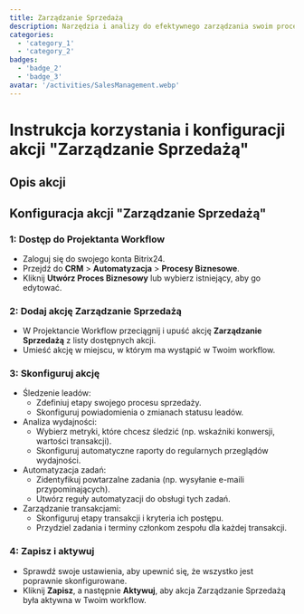 ```yaml
---
title: Zarządzanie Sprzedażą
description: Narzędzia i analizy do efektywnego zarządzania swoim procesem sprzedaży.
categories: 
  - 'category_1'
  - 'category_2'
badges: 
  - 'badge_2'
  - 'badge_3'
avatar: '/activities/SalesManagement.webp'
---
```


# Instrukcja korzystania i konfiguracji akcji "Zarządzanie Sprzedażą"

## Opis akcji

## **Konfiguracja akcji "Zarządzanie Sprzedażą"**

### 1: Dostęp do Projektanta Workflow
- Zaloguj się do swojego konta Bitrix24.
- Przejdź do **CRM** > **Automatyzacja** > **Procesy Biznesowe**.
- Kliknij **Utwórz Proces Biznesowy** lub wybierz istniejący, aby go edytować.

### 2: Dodaj akcję Zarządzanie Sprzedażą
- W Projektancie Workflow przeciągnij i upuść akcję **Zarządzanie Sprzedażą** z listy dostępnych akcji.
- Umieść akcję w miejscu, w którym ma wystąpić w Twoim workflow.

### 3: Skonfiguruj akcję
- Śledzenie leadów:
  - Zdefiniuj etapy swojego procesu sprzedaży.
  - Skonfiguruj powiadomienia o zmianach statusu leadów.
- Analiza wydajności:
  - Wybierz metryki, które chcesz śledzić (np. wskaźniki konwersji, wartości transakcji).
  - Skonfiguruj automatyczne raporty do regularnych przeglądów wydajności.
- Automatyzacja zadań:
  - Zidentyfikuj powtarzalne zadania (np. wysyłanie e-maili przypominających).
  - Utwórz reguły automatyzacji do obsługi tych zadań.
- Zarządzanie transakcjami:
  - Skonfiguruj etapy transakcji i kryteria ich postępu.
  - Przydziel zadania i terminy członkom zespołu dla każdej transakcji.

### 4: Zapisz i aktywuj
- Sprawdź swoje ustawienia, aby upewnić się, że wszystko jest poprawnie skonfigurowane.
- Kliknij **Zapisz**, a następnie **Aktywuj**, aby akcja Zarządzanie Sprzedażą była aktywna w Twoim workflow.